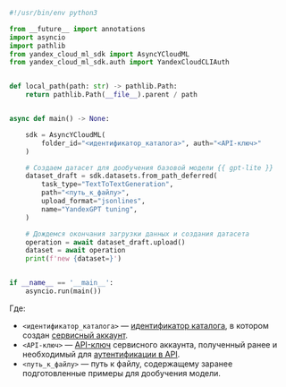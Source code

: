 ```python
#!/usr/bin/env python3

from __future__ import annotations
import asyncio
import pathlib
from yandex_cloud_ml_sdk import AsyncYCloudML
from yandex_cloud_ml_sdk.auth import YandexCloudCLIAuth


def local_path(path: str) -> pathlib.Path:
    return pathlib.Path(__file__).parent / path


async def main() -> None:

    sdk = AsyncYCloudML(
        folder_id="<идентификатор_каталога>", auth="<API-ключ>"
    )

    # Создаем датасет для дообучения базовой модели {{ gpt-lite }}
    dataset_draft = sdk.datasets.from_path_deferred(
        task_type="TextToTextGeneration",
        path="<путь_к_файлу>",
        upload_format="jsonlines",
        name="YandexGPT tuning",
    )

    # Дождемся окончания загрузки данных и создания датасета
    operation = await dataset_draft.upload()
    dataset = await operation
    print(f'new {dataset=}')


if __name__ == '__main__':
    asyncio.run(main())
```

Где:

* `<идентификатор_каталога>` — [идентификатор каталога](../../../resource-manager/operations/folder/get-id.md), в котором создан [сервисный аккаунт](../../../iam/concepts/users/service-accounts.md).
* `<API-ключ>` — [API-ключ](../../../iam/concepts/authorization/api-key.md) сервисного аккаунта, полученный ранее и необходимый для [аутентификации в API](../../../foundation-models/api-ref/authentication.md).
* `<путь_к_файлу>` — путь к файлу, содержащему заранее подготовленные примеры для дообучения модели.